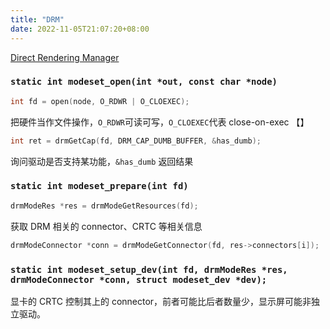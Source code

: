 ```yaml
---
title: "DRM"
date: 2022-11-05T21:07:20+08:00
---
```


[Direct Rendering Manager](https://jan.newmarch.name/Wayland/DRM/)

### `static int modeset_open(int *out, const char *node)`

```c
int fd = open(node, O_RDWR | O_CLOEXEC);
```

把硬件当作文件操作，`O_RDWR`可读可写，`O_CLOEXEC`代表 close-on-exec 【】

```c
int ret = drmGetCap(fd, DRM_CAP_DUMB_BUFFER, &has_dumb);
```

询问驱动是否支持某功能，`&has_dumb` 返回结果

### `static int modeset_prepare(int fd)`

```c
drmModeRes *res = drmModeGetResources(fd);
```

获取 DRM 相关的 connector、CRTC 等相关信息

```c
drmModeConnector *conn = drmModeGetConnector(fd, res->connectors[i]);
```

### `static int modeset_setup_dev(int fd, drmModeRes *res, drmModeConnector *conn, struct modeset_dev *dev);`

显卡的 CRTC 控制其上的 connector，前者可能比后者数量少，显示屏可能非独立驱动。
